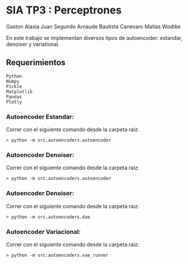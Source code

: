 # SIA TP3 : Perceptrones

Gaston Alasia
Juan Segundo Arnaude
Bautista Canevaro
Matias Wodtke

En este trabajo se implementan diversos tipos de autoencoder: estandar, denoiser y variational.

## Requerimientos
```
Python
Numpy
Pickle
Matplotlib
Pandas
Plotly
```

### Autoencoder Estandar:

Correr con el siguiente comando desde la carpeta raiz:

```
> python -m src.autoencoders.autoencoder
```

### Autoencoder Denoiser:

Correr con el siguiente comando desde la carpeta raiz:

```
> python -m src.autoencoders.autoencoder
```

### Autoencoder Denoiser:

Correr con el siguiente comando desde la carpeta raiz:

```
> python -m src.autoencoders.dae
```

### Autoencoder Variacional:

Correr con el siguiente comando desde la carpeta raiz:

```
> python -m src.autoencoders.vae_runner
```
